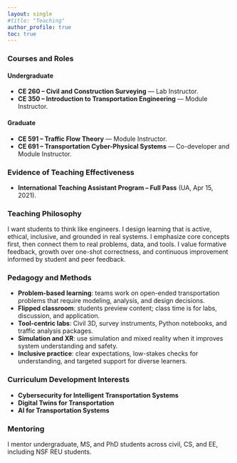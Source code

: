 ```yaml
---
layout: single
#title: "Teaching"
author_profile: true
toc: true
---
```

### Courses and Roles
#### Undergraduate
- **CE 260 – Civil and Construction Surveying** — Lab Instructor.  
- **CE 350 – Introduction to Transportation Engineering** — Module Instructor.

#### Graduate
- **CE 591 – Traffic Flow Theory** — Module Instructor.  
- **CE 691 – Transportation Cyber-Physical Systems** — Co-developer and Module Instructor.

### Evidence of Teaching Effectiveness
- **International Teaching Assistant Program – Full Pass** (UA, Apr 15, 2021).  

### Teaching Philosophy
I want students to think like engineers. I design learning that is active, ethical, inclusive, and grounded in real systems. I emphasize core concepts first, then connect them to real problems, data, and tools. I value formative feedback, growth over one-shot correctness, and continuous improvement informed by student and peer feedback.

### Pedagogy and Methods
- **Problem-based learning**: teams work on open-ended transportation problems that require modeling, analysis, and design decisions.  
- **Flipped classroom**: students preview content; class time is for labs, discussion, and application.  
- **Tool-centric labs**: Civil 3D, survey instruments, Python notebooks, and traffic analysis packages.  
- **Simulation and XR**: use simulation and mixed reality when it improves system understanding and safety.  
- **Inclusive practice**: clear expectations, low-stakes checks for understanding, and targeted support for diverse learners.

### Curriculum Development Interests
- **Cybersecurity for Intelligent Transportation Systems**  
- **Digital Twins for Transportation**  
- **AI for Transportation Systems**

### Mentoring
I mentor undergraduate, MS, and PhD students across civil, CS, and EE, including NSF REU students.
